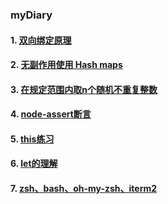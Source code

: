 ### myDiary
#### 1. [双向绑定原理](./18.01/18.01.08/index.md)
#### 2. [无副作用使用 Hash maps](./18.01/18.01.10/index.md)

#### 3. [在规定范围内取n个随机不重复整数](./18.01.18/index.md)

#### 4. [node-assert断言](./18.01/18.01.21/index.md)

#### 5. [this练习](./18.01/18.01.31/index.html)

#### 6. [let的理解](./18.02/18.02.01/index.md)

#### 7. [zsh、bash、oh-my-zsh、iterm2](./18.02/18.03.08/shell.md)